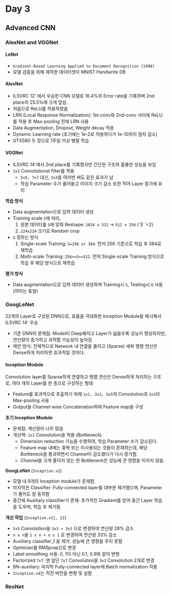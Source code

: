 # Day 3

## Advanced CNN

### AlexNet and VGGNet

#### LeNet
- `Gradient-Based Learning Applied to Document Recognition (1998)`
- 모델 검증을 위해 제작한 데이터셋이 MNIST Handwrite DB

#### AlexNet
- ILSVRC 12' 에서 우승한 CNN 모델로 16.4%의 Error rate을 기록하며 2nd place의 25.5%에 크게 앞섬.
- 처음으로 ReLU를 적용하였음
- LRN (Local Response Normalization): 1st-conv와 2nd-conv 사이에 ReLU를 적용 후 Max-pooling 전에 LRN 사용
- Data Augmentation, Dropout, Weight decay 적용
- Dynamic Learning rate (초기에는 1e-2로 적용하다가 1e-10까지 점차 감소)
- GTX580 두 장으로 1주일 이상 병렬 학습 

#### VGGNet
- ILSVRC 14'에서 2nd place를 기록했지만 간단한 구조와 훌륭한 성능을 보임
- `3x3` Convolutional filter를 적용
    - `5x5, 7x7` 대신, `3x3`을 여러번 써도 같은 효과가 남
    - 학습 Parameter 수가 줄어들고 이미지 크기 감소 또한 적어 Layer 증가에 유리

**학습 방식**
- Data augmentation으로 입력 데이터 생성
- Training scale `S`에 따라,
    1. 원본 데이터를 `S`에 맞춰 Reshape: `1024 x 512` $\rightarrow$ `512 x 256` (`S``=2)
    2. `224x224` 크기로 Random crop
- `S` 정하는 방식
    1. Single-scale Training: `S=256 or 384`. 먼저 256 기준으로 학습 후 384로 재학습 
    2. Multi-scale Training: `256<=S<=512`. 먼저 Single-scale Training 방식으로 학습 후 해당 방식으로 재학습

**평가 방식**
- Data augmentation으로 입력 데이터 생성하며 Training시 `S`, Testing시 `Q` 사용 (의미는 동일)

### GoogLeNet

22개의 Layer로 구성된 DNN으로, 효율을 극대화한 Inception Module을 제시해서 ILSVRC 14' 우승
- 기존 DNN의 문제점: Model이 Deep해지고 Layer가 넓을수록 성능이 향상되지만, 연산량이 증가하고 과적합 가능성이 높아짐
- 제안 방식: 전체적으로 Network 내 연결을 줄이고 (Sparse) 세부 행렬 연산은 Dense하게 처리하면 효과적일 것이다.

#### Inception Module

Convolution layer를 Sparse하게 연결하고 행렬 연산은 Dense하게 처리하는 구조로, 여러 개의 Layer를 한 층으로 구성하는 형태
- Feature를 효과적으로 추출하기 위해 `1x1, 3x3, 5x5`의 Convolution과 `3x3`의 Max-pooling 사용
- Output을 Channel-wise Concatenation하여 Feature map을 구성

**초기 Inception Module**
- 문제점: 계산량이 너무 많음
- 개선책: `1x1` Convolution을 적용 (Bottleneck)
    - Dimension reduction 기능을 수행하여, 학습 Parameter 수가 감소된다.
    - Feature map 내에는 중복 또는 미사용되는 것들이 존재하는데, 해당 Bottleneck을 통과하면서 Channel이 감소했다가 다시 증가함.
    - Channel을 크게 줄이지 않는 한 Bottleneck은 성능에 큰 영향을 미치지 않음. 

**GoogLeNet** (`Inception.v1`)
- 모델 내 9개의 Inception module가 존재함.
- 마지막은 Classifier: Fully-connected layer를 대부분 제거했으며, Parameter가 줄어도 잘 동작함
- 중간에 Auxiliary classifier가 존재: 추가적인 Gradient를 얻어 중간 Layer 학습을 도우며, 학습 후 제거됨

**개선 작업** (`Inception.v{1, 2}`)
- `5x5` Convolution을 `3x3 + 3x3` 으로 변경하여 연산량 28% 감소
- `n x n`을 `1 x n + n x 1` 로 변경하여 연산량 33% 감소
- Auxiliary classifier_1 을 제거: 성능에 큰 영향을 주지 못함
- Optimizer를 RMSprop으로 변경
- Label smoothing 사용: 0, 1이 아닌 0.1, 0.9와 같이 변형
- Factorized `7x7`: 맨 앞단 `7x7` Convolution을 `3x3` Convolution 2개로 변경
- BN-auxiliary: 마지막 Fully-connected layer에 Batch normalization 적용
- `Inception.v4`는 직전 버전을 변형 및 실험

### ResNet
